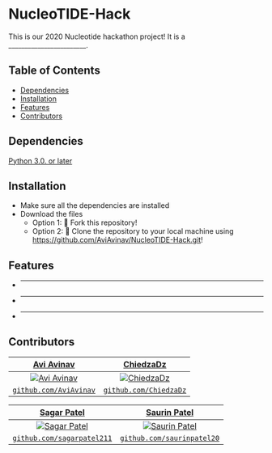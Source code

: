 # NucleoTIDE-Hack

This is our 2020 Nucleotide hackathon project! It is a ________________________.

## Table of Contents
* [Dependencies](#dependencies)
* [Installation](#installation)
* [Features](#features)
* [Contributors](#contributors)

## Dependencies
[Python 3.0. or later](https://www.python.org/downloads/)

## Installation
* Make sure all the dependencies are installed
* Download the files
  * Option 1: 🍴 Fork this repository!
  * Option 2: 🧪 Clone the repository to your local machine using https://github.com/AviAvinav/NucleoTIDE-Hack.git!

## Features
* ___________________
* ___________________
* ___________________

## Contributors
| <a href="https://github.com/AviAvinav" target="_blank">**Avi Avinav**</a> | <a href="https://github.com/ChiedzaDz" target="_blank">**ChiedzaDz**</a> |
| :---: |:---:|
| [![Avi Avinav](https://avatars0.githubusercontent.com/u/54372449?s=200)](https://github.com/AviAvinav)    | [![ChiedzaDz](https://www.google.com/url?sa=i&url=https%3A%2F%2Ffccvienna.github.io%2F&psig=AOvVaw3cRrZxYO755Nygl02rlbSY&ust=1607327185966000&source=images&cd=vfe&ved=0CAIQjRxqFwoTCPDIj8PuuO0CFQAAAAAdAAAAABAD)](https://github.com/ChiedzaDz) |
| <a href="https://github.com/AviAvinav" target="_blank">`github.com/AviAvinav`</a> | <a href="http://github.com/ChiedzaDz" target="_blank">`github.com/ChiedzaDz`</a> |


| <a href="https://github.com/sagarpatel211" target="_blank">**Sagar Patel**</a> | <a href="http://github.com/saurinpatel20" target="_blank">**Saurin Patel**</a> |
| :---: |:---:|
| [![Sagar Patel](https://avatars1.githubusercontent.com/u/34544263?s=200)](https://github.com/sagarpatel211)    | [![Saurin Patel](https://avatars3.githubusercontent.com/u/62221622?s=200)](http://github.com/saurinpatel20) |
| <a href="https://github.com/sagarpatel211" target="_blank">`github.com/sagarpatel211`</a> | <a href="http://github.com/saurinpatel20" target="_blank">`github.com/saurinpatel20`</a> |
